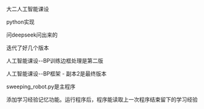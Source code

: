 大二人工智能课设

python实现

问deepseek问出来的

迭代了好几个版本

人工智能课设--BP训练边框处理是第二版

人工智能课设--BP框架 - 副本2是最终版本

sweeping_robot.py是主程序

添加学习经验记忆功能。运行程序后，程序能读取上一次程序结束留下的学习经验
